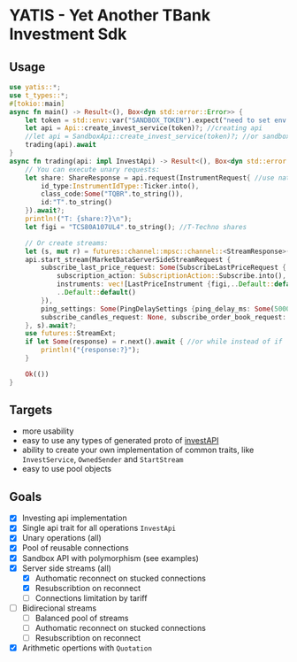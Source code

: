 # YATIS - Yet Another TBank Investment Sdk

## Usage

```rust
use yatis::*;
use t_types::*;
#[tokio::main]
async fn main() -> Result<(), Box<dyn std::error::Error>> {
    let token = std::env::var("SANDBOX_TOKEN").expect("need to set env var 'TOKEN'");
    let api = Api::create_invest_service(token)?; //creating api
    //let api = SandboxApi::create_invest_service(token)?; //or sandbox api
    trading(api).await
}
async fn trading(api: impl InvestApi) -> Result<(), Box<dyn std::error::Error>> {
    // You can execute unary requests:
    let share: ShareResponse = api.request(InstrumentRequest{ //use native types from investAPI
        id_type:InstrumentIdType::Ticker.into(),
        class_code:Some("TQBR".to_string()),
        id:"T".to_string()
    }).await?;
    println!("T: {share:?}\n");
    let figi = "TCS80A107UL4".to_string(); //T-Techno shares

    // Or create streams:
    let (s, mut r) = futures::channel::mpsc::channel::<StreamResponse>(10);
    api.start_stream(MarketDataServerSideStreamRequest {
        subscribe_last_price_request: Some(SubscribeLastPriceRequest {
            subscription_action: SubscriptionAction::Subscribe.into(),
            instruments: vec![LastPriceInstrument {figi,..Default::default()}],
            ..Default::default()
        }),
        ping_settings: Some(PingDelaySettings {ping_delay_ms: Some(5000)}), //used by yatis to detect hung connections
        subscribe_candles_request: None, subscribe_order_book_request: None, subscribe_trades_request: None, subscribe_info_request: None,
    }, s).await?;
    use futures::StreamExt;
    if let Some(response) = r.next().await { //or while instead of if
        println!("{response:?}");
    }

    Ok(())
}
```

## Targets

- more usability
- easy to use any types of generated proto of  [investAPI]
- ability to create your own implementation of common traits, like `InvestService`, `OwnedSender` and `StartStream`
- easy to use pool objects

## Goals

- [x] Investing api implementation
- [x] Single api trait for all operations `InvestApi`
- [x] Unary operations (all)
- [x] Pool of reusable connections
- [x] Sandbox API with polymorphism (see examples)
- [x] Server side streams (all)
  - [x] Authomatic reconnect on stucked connections
  - [x] Resubscribtion on reconnect
  - [ ] Connections limitation by tariff
- [ ] Bidirecional streams
  - [ ] Balanced pool of streams
  - [ ] Authomatic reconnect on stucked connections
  - [ ] Resubscribtion on reconnect
- [x] Arithmetic opertions with `Quotation` 

[investAPI]: https://github.com/RussianInvestments/investAPI/tree/124813610a9dbb0d8c91067a67d9c26a02c8c713/src/docs/contracts

